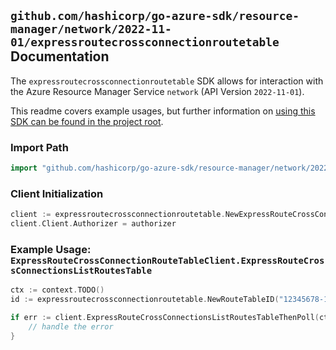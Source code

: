 
## `github.com/hashicorp/go-azure-sdk/resource-manager/network/2022-11-01/expressroutecrossconnectionroutetable` Documentation

The `expressroutecrossconnectionroutetable` SDK allows for interaction with the Azure Resource Manager Service `network` (API Version `2022-11-01`).

This readme covers example usages, but further information on [using this SDK can be found in the project root](https://github.com/hashicorp/go-azure-sdk/tree/main/docs).

### Import Path

```go
import "github.com/hashicorp/go-azure-sdk/resource-manager/network/2022-11-01/expressroutecrossconnectionroutetable"
```


### Client Initialization

```go
client := expressroutecrossconnectionroutetable.NewExpressRouteCrossConnectionRouteTableClientWithBaseURI("https://management.azure.com")
client.Client.Authorizer = authorizer
```


### Example Usage: `ExpressRouteCrossConnectionRouteTableClient.ExpressRouteCrossConnectionsListRoutesTable`

```go
ctx := context.TODO()
id := expressroutecrossconnectionroutetable.NewRouteTableID("12345678-1234-9876-4563-123456789012", "example-resource-group", "routeTableValue")

if err := client.ExpressRouteCrossConnectionsListRoutesTableThenPoll(ctx, id); err != nil {
	// handle the error
}
```

